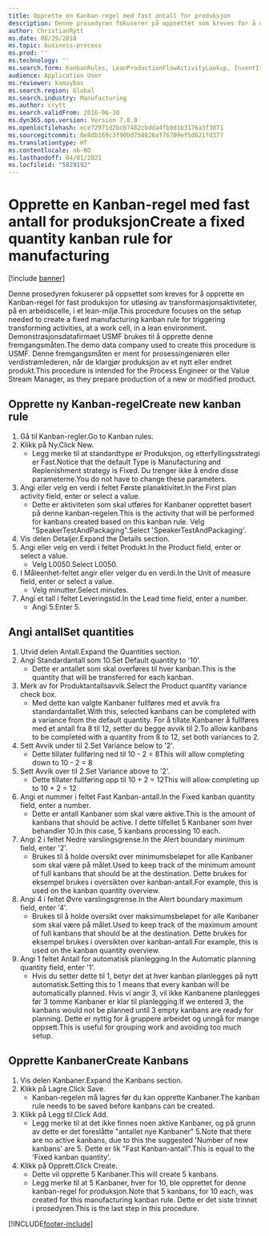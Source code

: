 ```yaml
---
title: Opprette en Kanban-regel med fast antall for produksjon
description: Denne prosedyren fokuserer på oppsettet som kreves for å opprette en Kanban-regel for fast produksjon for utløsing av transformasjonsaktiviteter, på en arbeidscelle, i et lean-miljø.
author: ChristianRytt
ms.date: 08/29/2018
ms.topic: business-process
ms.prod: ''
ms.technology: ''
ms.search.form: KanbanRules, LeanProductionFlowActivityLookup, InventItemIdLookupSimple, UnitOfMeasureLookup, KanbanCreate
audience: Application User
ms.reviewer: kamaybac
ms.search.region: Global
ms.search.industry: Manufacturing
ms.author: crytt
ms.search.validFrom: 2016-06-30
ms.dyn365.ops.version: Version 7.0.0
ms.openlocfilehash: ece72971d2bc67482cbdda4fb0d1b3176a3f3071
ms.sourcegitcommit: 0e8db169c3f90bd750826af76709ef5d621fd377
ms.translationtype: HT
ms.contentlocale: nb-NO
ms.lasthandoff: 04/01/2021
ms.locfileid: "5829192"
---
```

# <a name="create-a-fixed-quantity-kanban-rule-for-manufacturing"></a><span data-ttu-id="6953c-103">Opprette en Kanban-regel med fast antall for produksjon</span><span class="sxs-lookup"><span data-stu-id="6953c-103">Create a fixed quantity kanban rule for manufacturing</span></span>

[!include [banner](../../includes/banner.md)]

<span data-ttu-id="6953c-104">Denne prosedyren fokuserer på oppsettet som kreves for å opprette en Kanban-regel for fast produksjon for utløsing av transformasjonsaktiviteter, på en arbeidscelle, i et lean-miljø.</span><span class="sxs-lookup"><span data-stu-id="6953c-104">This procedure focuses on the setup needed to create a fixed manufacturing kanban rule for triggering transforming activities, at a work cell, in a lean environment.</span></span> <span data-ttu-id="6953c-105">Demonstrasjonsdatafirmaet USMF brukes til å opprette denne fremgangsmåten.</span><span class="sxs-lookup"><span data-stu-id="6953c-105">The demo data company used to create this procedure is USMF.</span></span> <span data-ttu-id="6953c-106">Denne fremgangsmåten er ment for prosessingeniøren eller verdistrømlederen, når de klargjør produksjon av et nytt eller endret produkt.</span><span class="sxs-lookup"><span data-stu-id="6953c-106">This procedure is intended for the Process Engineer or the Value Stream Manager, as they prepare production of a new or modified product.</span></span>


## <a name="create-new-kanban-rule"></a><span data-ttu-id="6953c-107">Opprette ny Kanban-regel</span><span class="sxs-lookup"><span data-stu-id="6953c-107">Create new kanban rule</span></span>
1. <span data-ttu-id="6953c-108">Gå til Kanban-regler.</span><span class="sxs-lookup"><span data-stu-id="6953c-108">Go to Kanban rules.</span></span>
2. <span data-ttu-id="6953c-109">Klikk på Ny.</span><span class="sxs-lookup"><span data-stu-id="6953c-109">Click New.</span></span>
    * <span data-ttu-id="6953c-110">Legg merke til at standardtype er Produksjon, og etterfyllingsstrategi er Fast.</span><span class="sxs-lookup"><span data-stu-id="6953c-110">Notice that the default Type is Manufacturing and Replenishment strategy is Fixed.</span></span> <span data-ttu-id="6953c-111">Du trenger ikke å endre disse parameterne.</span><span class="sxs-lookup"><span data-stu-id="6953c-111">You do not have to change these parameters.</span></span>  
3. <span data-ttu-id="6953c-112">Angi eller velg en verdi i feltet Første planaktivitet.</span><span class="sxs-lookup"><span data-stu-id="6953c-112">In the First plan activity field, enter or select a value.</span></span>
    * <span data-ttu-id="6953c-113">Dette er aktiviteten som skal utføres for Kanbaner opprettet basert på denne kanban-regelen.</span><span class="sxs-lookup"><span data-stu-id="6953c-113">This is the activity that will be performed for kanbans created based on this kanban rule.</span></span>  <span data-ttu-id="6953c-114">Velg "SpeakerTestAndPackaging".</span><span class="sxs-lookup"><span data-stu-id="6953c-114">Select 'SpeakerTestAndPackaging'.</span></span>  
4. <span data-ttu-id="6953c-115">Vis delen Detaljer.</span><span class="sxs-lookup"><span data-stu-id="6953c-115">Expand the Details section.</span></span>
5. <span data-ttu-id="6953c-116">Angi eller velg en verdi i feltet Produkt.</span><span class="sxs-lookup"><span data-stu-id="6953c-116">In the Product field, enter or select a value.</span></span>
    * <span data-ttu-id="6953c-117">Velg L0050.</span><span class="sxs-lookup"><span data-stu-id="6953c-117">Select L0050.</span></span>  
6. <span data-ttu-id="6953c-118">I Måleenhet-feltet angir eller velger du en verdi.</span><span class="sxs-lookup"><span data-stu-id="6953c-118">In the Unit of measure field, enter or select a value.</span></span>
    * <span data-ttu-id="6953c-119">Velg minutter.</span><span class="sxs-lookup"><span data-stu-id="6953c-119">Select minutes.</span></span>  
7. <span data-ttu-id="6953c-120">Angi et tall i feltet Leveringstid.</span><span class="sxs-lookup"><span data-stu-id="6953c-120">In the Lead time field, enter a number.</span></span>
    * <span data-ttu-id="6953c-121">Angi 5.</span><span class="sxs-lookup"><span data-stu-id="6953c-121">Enter 5.</span></span>  

## <a name="set-quantities"></a><span data-ttu-id="6953c-122">Angi antall</span><span class="sxs-lookup"><span data-stu-id="6953c-122">Set quantities</span></span>
1. <span data-ttu-id="6953c-123">Utvid delen Antall.</span><span class="sxs-lookup"><span data-stu-id="6953c-123">Expand the Quantities section.</span></span>
2. <span data-ttu-id="6953c-124">Angi Standardantall som 10.</span><span class="sxs-lookup"><span data-stu-id="6953c-124">Set Default quantity to '10'.</span></span>
    * <span data-ttu-id="6953c-125">Dette er antallet som skal overføres til hver kanban.</span><span class="sxs-lookup"><span data-stu-id="6953c-125">This is the quantity that will be transferred for each kanban.</span></span>  
3. <span data-ttu-id="6953c-126">Merk av for Produktantallsavvik.</span><span class="sxs-lookup"><span data-stu-id="6953c-126">Select the Product quantity variance check box.</span></span>
    * <span data-ttu-id="6953c-127">Med dette kan valgte Kanbaner fullføres med et avvik fra standardantallet.</span><span class="sxs-lookup"><span data-stu-id="6953c-127">With this, selected kanbans can be completed with a variance from the default quantity.</span></span>  <span data-ttu-id="6953c-128">For å tillate Kanbaner å fullføres med et antall fra 8 til 12, setter du begge avvik til 2.</span><span class="sxs-lookup"><span data-stu-id="6953c-128">To allow kanbans to be completed with a quantity from 8 to 12, set both variances to 2.</span></span>  
4. <span data-ttu-id="6953c-129">Sett Avvik under til 2.</span><span class="sxs-lookup"><span data-stu-id="6953c-129">Set Variance below to '2'.</span></span>
    * <span data-ttu-id="6953c-130">Dette tillater fullføring ned til 10 - 2 = 8</span><span class="sxs-lookup"><span data-stu-id="6953c-130">This will allow completing down to 10 - 2 = 8</span></span>  
5. <span data-ttu-id="6953c-131">Sett Avvik over til 2.</span><span class="sxs-lookup"><span data-stu-id="6953c-131">Set Variance above to '2'.</span></span>
    * <span data-ttu-id="6953c-132">Dette tillater fullføring opp til 10 + 2 = 12</span><span class="sxs-lookup"><span data-stu-id="6953c-132">This will allow completing up to 10 + 2 = 12</span></span>  
6. <span data-ttu-id="6953c-133">Angi et nummer i feltet Fast Kanban-antall.</span><span class="sxs-lookup"><span data-stu-id="6953c-133">In the Fixed kanban quantity field, enter a number.</span></span>
    * <span data-ttu-id="6953c-134">Dette er antall Kanbaner som skal være aktive.</span><span class="sxs-lookup"><span data-stu-id="6953c-134">This is the amount of kanbans that should be active.</span></span> <span data-ttu-id="6953c-135">I dette tilfellet 5 Kanbaner som hver behandler 10.</span><span class="sxs-lookup"><span data-stu-id="6953c-135">In this case, 5 kanbans processing 10 each.</span></span>  
7. <span data-ttu-id="6953c-136">Angi 2 i feltet Nedre varslingsgrense.</span><span class="sxs-lookup"><span data-stu-id="6953c-136">In the Alert boundary minimum field, enter '2'.</span></span>
    * <span data-ttu-id="6953c-137">Brukes til å holde oversikt over minimumsbeløpet for alle Kanbaner som skal være på målet.</span><span class="sxs-lookup"><span data-stu-id="6953c-137">Used to keep track of the minimum amount of full kanbans that should be at the destination.</span></span> <span data-ttu-id="6953c-138">Dette brukes for eksempel brukes i oversikten over kanban-antall.</span><span class="sxs-lookup"><span data-stu-id="6953c-138">For example, this is used on the kanban quantity overview.</span></span>  
8. <span data-ttu-id="6953c-139">Angi 4 i feltet Øvre varslingsgrense.</span><span class="sxs-lookup"><span data-stu-id="6953c-139">In the Alert boundary maximum field, enter '4'.</span></span>
    * <span data-ttu-id="6953c-140">Brukes til å holde oversikt over maksimumsbeløpet for alle Kanbaner som skal være på målet.</span><span class="sxs-lookup"><span data-stu-id="6953c-140">Used to keep track of the maximum amount of full kanbans that should be at the destination.</span></span> <span data-ttu-id="6953c-141">Dette brukes for eksempel brukes i oversikten over kanban-antall.</span><span class="sxs-lookup"><span data-stu-id="6953c-141">For example, this is used on the kanban quantity overview.</span></span>  
9. <span data-ttu-id="6953c-142">Angi 1 feltet Antall for automatisk planlegging.</span><span class="sxs-lookup"><span data-stu-id="6953c-142">In the Automatic planning quantity field, enter '1'.</span></span>
    * <span data-ttu-id="6953c-143">Hvis du setter dette til 1, betyr det at hver kanban planlegges på nytt automatisk.</span><span class="sxs-lookup"><span data-stu-id="6953c-143">Setting this to 1 means that every kanban will be automatically planned.</span></span>   <span data-ttu-id="6953c-144">Hvis vi angir 3, vil ikke Kanbanene planlegges før 3 tomme Kanbaner er klar til planlegging.</span><span class="sxs-lookup"><span data-stu-id="6953c-144">If we entered 3, the kanbans would not be planned until 3 empty kanbans are ready for planning.</span></span> <span data-ttu-id="6953c-145">Dette er nyttig for å gruppere arbeidet og unngå for mange oppsett.</span><span class="sxs-lookup"><span data-stu-id="6953c-145">This is useful for grouping work and avoiding too much setup.</span></span>  

## <a name="create-kanbans"></a><span data-ttu-id="6953c-146">Opprette Kanbaner</span><span class="sxs-lookup"><span data-stu-id="6953c-146">Create Kanbans</span></span>
1. <span data-ttu-id="6953c-147">Vis delen Kanbaner.</span><span class="sxs-lookup"><span data-stu-id="6953c-147">Expand the Kanbans section.</span></span>
2. <span data-ttu-id="6953c-148">Klikk på Lagre.</span><span class="sxs-lookup"><span data-stu-id="6953c-148">Click Save.</span></span>
    * <span data-ttu-id="6953c-149">Kanban-regelen må lagres før du kan opprette Kanbaner.</span><span class="sxs-lookup"><span data-stu-id="6953c-149">The kanban rule needs to be saved before kanbans can be created.</span></span>  
3. <span data-ttu-id="6953c-150">Klikk på Legg til.</span><span class="sxs-lookup"><span data-stu-id="6953c-150">Click Add.</span></span>
    * <span data-ttu-id="6953c-151">Legg merke til at det ikke finnes noen aktive Kanbaner, og på grunn av dette er det foreslåtte "antallet nye Kanbaner" 5.</span><span class="sxs-lookup"><span data-stu-id="6953c-151">Note that there are no active kanbans, due to this the suggested 'Number of new kanbans' are 5.</span></span> <span data-ttu-id="6953c-152">Dette er lik "Fast Kanban-antall".</span><span class="sxs-lookup"><span data-stu-id="6953c-152">This is equal to the 'Fixed kanban quantity'.</span></span>  
4. <span data-ttu-id="6953c-153">Klikk på Opprett.</span><span class="sxs-lookup"><span data-stu-id="6953c-153">Click Create.</span></span>
    * <span data-ttu-id="6953c-154">Dette vil opprette 5 Kanbaner.</span><span class="sxs-lookup"><span data-stu-id="6953c-154">This will create 5 kanbans.</span></span>  
    * <span data-ttu-id="6953c-155">Legg merke til at 5 Kanbaner, hver for 10, ble opprettet for denne kanban-regel for produksjon.</span><span class="sxs-lookup"><span data-stu-id="6953c-155">Note that 5 kanbans, for 10 each, was created for this manufacturing kanban rule.</span></span> <span data-ttu-id="6953c-156">Dette er det siste trinnet i prosedyren.</span><span class="sxs-lookup"><span data-stu-id="6953c-156">This is the last step in this procedure.</span></span>  



[!INCLUDE[footer-include](../../../includes/footer-banner.md)]